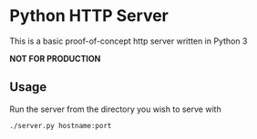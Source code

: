 Python HTTP Server
==================

This is a basic proof-of-concept http server written in Python 3

__NOT FOR PRODUCTION__

## Usage
Run the server from the directory you wish to serve with

```bash
./server.py hostname:port
```

